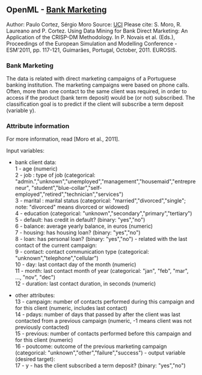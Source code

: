 ## OpenML - [Bank Marketing](https://www.openml.org/d/1461) 

Author: Paulo Cortez, Sérgio Moro Source: [UCI](https://archive.ics.uci.edu/ml/datasets/bank+marketing) 
Please cite: S. Moro, R. Laureano and P. Cortez. Using Data Mining for Bank Direct Marketing: An Application of the CRISP-DM Methodology. In P. Novais et al. (Eds.), Proceedings of the European Simulation and Modelling Conference - ESM'2011, pp. 117-121, Guimarães, Portugal, October, 2011. EUROSIS.   

### Bank Marketing  
The data is related with direct marketing campaigns of a Portuguese banking institution. The marketing campaigns were based on phone calls. Often, more than one contact to the same client was required, in order to access if the product (bank term deposit) would be (or not) subscribed.   The classification goal is to predict if the client will subscribe a term deposit (variable y).  

### Attribute information  
For more information, read [Moro et al., 2011].  

Input variables:  
- bank client data:  
1 - age (numeric)   
2 - job : type of job (categorical: "admin.","unknown","unemployed","management","housemaid","entrepreneur", "student","blue-collar","self-employed","retired","technician","services")   
3 - marital : marital status (categorical: "married","divorced","single"; note: "divorced" means divorced or widowed)   
4 - education (categorical: "unknown","secondary","primary","tertiary")   
5 - default: has credit in default? (binary: "yes","no")   
6 - balance: average yearly balance, in euros (numeric)   
7 - housing: has housing loan? (binary: "yes","no")   
8 - loan: has personal loan? (binary: "yes","no")  - related with the last contact of the current campaign:  
9 - contact: contact communication type (categorical: "unknown","telephone","cellular")  
10 - day: last contact day of the month (numeric)  
11 - month: last contact month of year (categorical: "jan", "feb", "mar", ..., "nov", "dec")  
12 - duration: last contact duration, in seconds (numeric)  

- other attributes:  
13 - campaign: number of contacts performed during this campaign and for this client (numeric, includes last contact)  
14 - pdays: number of days that passed by after the client was last contacted from a previous campaign (numeric, -1 means client was not previously contacted)   
15 - previous: number of contacts performed before this campaign and for this client (numeric)   
16 - poutcome: outcome of the previous marketing campaign (categorical: "unknown","other","failure","success")  - output variable (desired target):  
17 - y - has the client subscribed a term deposit? (binary: "yes","no")
